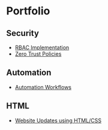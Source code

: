 # Portfolio








## Security
- [RBAC Implementation](Projects/RBAC/rbac-okta.md)
- [Zero Trust Policies](Projects/Zero_Trust/zero-trust.md)

## Automation
- [Automation Workflows](Projects/Workflow_Automation/automation.md)

## HTML
- [Website Updates using HTML/CSS](Projects/HTML_Projects/html_css.md)